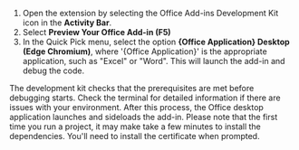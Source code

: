 1. Open the extension by selecting the Office Add-ins Development Kit icon in the **Activity Bar**.
1. Select **Preview Your Office Add-in (F5)**
1. In the Quick Pick menu, select the option **{Office Application} Desktop (Edge Chromium)**, where '{Office Application}' is the appropriate application, such as "Excel" or "Word". This will launch the add-in and debug the code.

The development kit checks that the prerequisites are met before debugging starts. Check the terminal for detailed information if there are issues with your environment. After this process, the Office desktop application launches and sideloads the add-in. Please note that the first time you run a project, it may make take a few minutes to install the dependencies. You'll need to install the certificate when prompted.